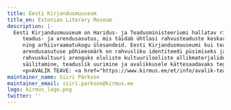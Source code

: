 ```yaml
---
title: Eesti Kirjandusmuuseum
title_en: Estonian Literary Museum
description: |-
  Eesti Kirjandusmuuseum on Haridus- ja Teadusministeeriumi hallatav riigi
     teadus- ja arendusasutus, mis täidab ühtlasi rahvusteaduste keskarhiivi
     ning arhiivraamatukogu ülesandeid. Eesti Kirjandusmuuseumi kui teadus- ja
     arendusasutuse põhieesmärk on rahvusliku identiteedi püsimiseks ja
     rahvuskultuuri arenguks oluliste kultuurilooliste allikmaterjalide
     säilitamine, teaduslik uurimine ja avalikkusele kättesaadavaks tegemine.
     <p>AVALIK TEAVE: <a href="https://www.kirmus.ee/et/info/avalik-teave" target="_blank" rel="noopener">https://www.kirmus.ee/et/info/avalik-teave</a></p>
maintainer_name: Siiri Pärkson
maintainer_email: siiri.parkson@kirmus.ee
logo: kirmus_logo.png
twitter: ''
---
```

